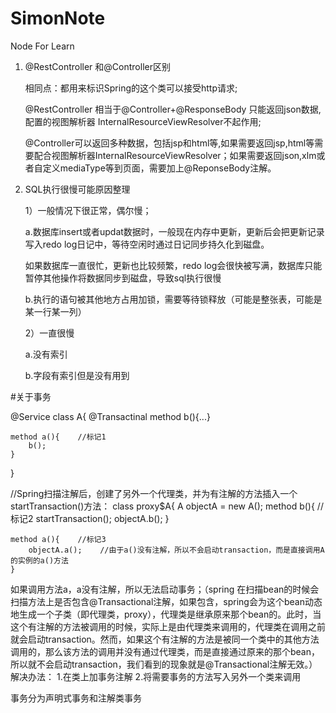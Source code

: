 # SimonNote
Node For Learn

1. @RestController 和@Controller区别

   相同点：都用来标识Spring的这个类可以接受http请求;
   
   @RestController 相当于@Controller+@ResponseBody 只能返回json数据,配置的视图解析器 InternalResourceViewResolver不起作用;
   
   
   @Controller可以返回多种数据，包括jsp和html等,如果需要返回jsp,html等需要配合视图解析器InternalResourceViewResolver；如果需要返回json,xlm或者自定义mediaType等到页面，需要加上@ReponseBody注解。

2. SQL执行很慢可能原因整理

   1）一般情况下很正常，偶尔慢；
   
      a.数据库insert或者updat数据时，一般现在内存中更新，更新后会把更新记录写入redo log日记中，等待空闲时通过日记同步持久化到磁盘。
      
      如果数据库一直很忙，更新也比较频繁，redo log会很快被写满，数据库只能暂停其他操作将数据同步到磁盘，导致sql执行很慢
      
      b.执行的语句被其他地方占用加锁，需要等待锁释放（可能是整张表，可能是某一行某一列）
      
   2）一直很慢
   
      a.没有索引
      
      b.字段有索引但是没有用到
      
  #关于事务
   
      
@Service
class A{
    @Transactinal
    method b(){...}
    
    method a(){    //标记1
        b();
    }
}
 
//Spring扫描注解后，创建了另外一个代理类，并为有注解的方法插入一个startTransaction()方法：
class proxy$A{
    A objectA = new A();
    method b(){    //标记2
        startTransaction();
        objectA.b();
    }
 
    method a(){    //标记3
        objectA.a();    //由于a()没有注解，所以不会启动transaction，而是直接调用A的实例的a()方法
    }

如果调用方法a，a没有注解，所以无法启动事务；（spring 在扫描bean的时候会扫描方法上是否包含@Transactional注解，如果包含，spring会为这个bean动态地生成一个子类（即代理类，proxy），代理类是继承原来那个bean的。此时，当这个有注解的方法被调用的时候，实际上是由代理类来调用的，代理类在调用之前就会启动transaction。然而，如果这个有注解的方法是被同一个类中的其他方法调用的，那么该方法的调用并没有通过代理类，而是直接通过原来的那个bean，所以就不会启动transaction，我们看到的现象就是@Transactional注解无效。）
解决办法：
1.在类上加事务注解
2.将需要事务的方法写入另外一个类来调用

事务分为声明式事务和注解类事务 
